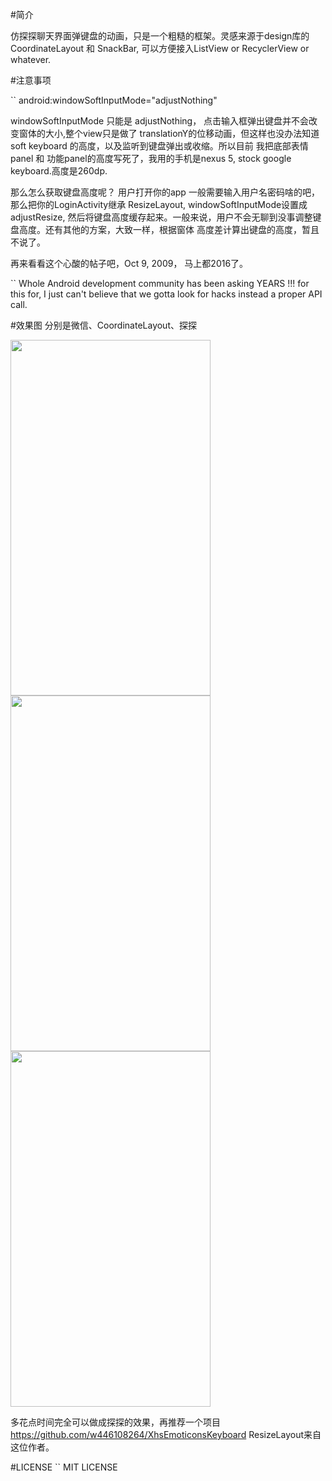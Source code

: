 #简介

仿探探聊天界面弹键盘的动画，只是一个粗糙的框架。灵感来源于design库的CoordinateLayout 和 SnackBar,
可以方便接入ListView or RecyclerView or whatever.

#注意事项

``
android:windowSoftInputMode="adjustNothing"

windowSoftInputMode 只能是 adjustNothing， 点击输入框弹出键盘并不会改变窗体的大小,整个view只是做了
translationY的位移动画，但这样也没办法知道soft keyboard 的高度，以及监听到键盘弹出或收缩。所以目前
我把底部表情panel 和 功能panel的高度写死了，我用的手机是nexus 5, stock google keyboard.高度是260dp.

那么怎么获取键盘高度呢？
用户打开你的app 一般需要输入用户名密码啥的吧，那么把你的LoginActivity继承 ResizeLayout, windowSoftInputMode设置成
adjustResize, 然后将键盘高度缓存起来。一般来说，用户不会无聊到没事调整键盘高度。还有其他的方案，大致一样，根据窗体
高度差计算出键盘的高度，暂且不说了。

再来看看这个心酸的帖子吧，Oct 9, 2009， 马上都2016了。

``
Whole Android development community has been asking YEARS !!! for this for, I just can't believe that we gotta look for hacks instead a proper API call.

#效果图
分别是微信、CoordinateLayout、探探

<td>
    <img src="capture01.gif" width="320" height="569" />
    <img src="capture02.gif" width="320" height="569" />
    <img src="capture03.gif" width="320" height="569" />
</td>


多花点时间完全可以做成探探的效果，再推荐一个项目 https://github.com/w446108264/XhsEmoticonsKeyboard
ResizeLayout来自这位作者。

#LICENSE
``
MIT LICENSE


